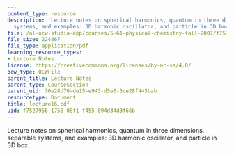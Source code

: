 ```yaml
---
content_type: resource
description: 'Lecture notes on spherical harmonics, quantum in three dimensions, separable
  systems, and examples: 3D harmonic oscillator, and particle in 3D box.'
file: /ol-ocw-studio-app/courses/5-61-physical-chemistry-fall-2007/f7527956175008f1f455894d34d3f66b_lecture16.pdf
file_size: 224867
file_type: application/pdf
learning_resource_types:
- Lecture Notes
license: https://creativecommons.org/licenses/by-nc-sa/4.0/
ocw_type: OCWFile
parent_title: Lecture Notes
parent_type: CourseSection
parent_uid: 70e24d76-de15-e943-d5e6-3ce28f445bab
resourcetype: Document
title: lecture16.pdf
uid: f7527956-1750-08f1-f455-894d34d3f66b
---
```

Lecture notes on spherical harmonics, quantum in three dimensions, separable systems, and examples: 3D harmonic oscillator, and particle in 3D box.